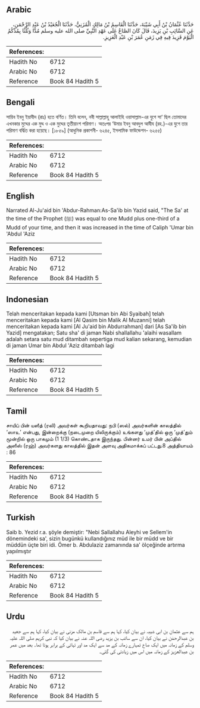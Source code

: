 ## Arabic


<div dir="rtl" lang="ar" style={{fontSize:'larger',backgroundColor:'#f8f9fa',padding:20}}>
حَدَّثَنَا عُثْمَانُ بْنُ أَبِي شَيْبَةَ، حَدَّثَنَا الْقَاسِمُ بْنُ مَالِكٍ الْمُزَنِيُّ، حَدَّثَنَا الْجُعَيْدُ بْنُ عَبْدِ الرَّحْمَنِ، عَنِ السَّائِبِ بْنِ يَزِيدَ، قَالَ كَانَ الصَّاعُ عَلَى عَهْدِ النَّبِيِّ صلى الله عليه وسلم مُدًّا وَثُلُثًا بِمُدِّكُمُ الْيَوْمَ فَزِيدَ فِيهِ فِي زَمَنِ عُمَرَ بْنِ عَبْدِ الْعَزِيزِ‏.‏
</div>
<div style={{backgroundColor:'#f8f9fa',padding:20, marginBottom: 10}}><table> <thead> <tr> <th>References:</th> <th></th> </tr> </thead> <tbody><tr><td>Hadith No</td><td>6712</td></tr><tr><td>Arabic No</td><td>6712</td></tr><tr><td>Reference</td><td>Book 84 Hadith 5</td></tr></tbody></table></div>

## Bengali


<div dir="ltr" lang="bn" style={{fontSize:'larger',backgroundColor:'#f8f9fa',padding:20}}>
সায়িব ইবনু ইয়াযীদ (রাঃ) হতে বর্ণিত। তিনি বলেন, নবী সাল্লাল্লাহু আলাইহি ওয়াসাল্লাম-এর যুগে সা‘ ছিল তোমাদের এখনকার মুদ্দের এক মুদ্দ ও এক মুদ্দের তৃতীয়াংশ পরিমাণ। অতঃপর ‘উমার ইবনু আবদুল আযীয (রহ.)-এর যুগে তার পরিমাণ বর্দ্ধিত করা হয়েছে। [১৮৫৯] (আধুনিক প্রকাশনী- ৬২৪৫, ইসলামিক ফাউন্ডেশন- ৬২৫৫)
</div>
<div style={{backgroundColor:'#f8f9fa',padding:20, marginBottom: 10}}><table> <thead> <tr> <th>References:</th> <th></th> </tr> </thead> <tbody><tr><td>Hadith No</td><td>6712</td></tr><tr><td>Arabic No</td><td>6712</td></tr><tr><td>Reference</td><td>Book 84 Hadith 5</td></tr></tbody></table></div>

## English


<div dir="ltr" lang="en" style={{fontSize:'larger',backgroundColor:'#f8f9fa',padding:20}}>
Narrated Al-Ju'aid bin 'Abdur-Rahman:As-Sa'ib bin Yazid said, "The Sa' at the time of the Prophet (ﷺ) was equal to one Mudd plus one-third of a Mudd of your time, and then it was increased in the time of Caliph 'Umar bin 'Abdul 'Aziz
</div>
<div style={{backgroundColor:'#f8f9fa',padding:20, marginBottom: 10}}><table> <thead> <tr> <th>References:</th> <th></th> </tr> </thead> <tbody><tr><td>Hadith No</td><td>6712</td></tr><tr><td>Arabic No</td><td>6712</td></tr><tr><td>Reference</td><td>Book 84 Hadith 5</td></tr></tbody></table></div>

## Indonesian


<div dir="ltr" lang="id" style={{fontSize:'larger',backgroundColor:'#f8f9fa',padding:20}}>
Telah menceritakan kepada kami [Utsman bin Abi Syaibah] telah menceritakan kepada kami [Al Qasim bin Malik Al Muzanni] telah menceritakan kepada kami [Al Ju'aid bin Abdurrahman] dari [As Sa'ib bin Yazid] mengatakan; Satu sha' di jaman Nabi shallallahu 'alaihi wasallam adalah setara satu mud ditambah sepertiga mud kalian sekarang, kemudian di jaman Umar bin Abdul 'Aziz ditambah lagi
</div>
<div style={{backgroundColor:'#f8f9fa',padding:20, marginBottom: 10}}><table> <thead> <tr> <th>References:</th> <th></th> </tr> </thead> <tbody><tr><td>Hadith No</td><td>6712</td></tr><tr><td>Arabic No</td><td>6712</td></tr><tr><td>Reference</td><td>Book 84 Hadith 5</td></tr></tbody></table></div>

## Tamil


<div dir="ltr" lang="ta" style={{fontSize:'larger',backgroundColor:'#f8f9fa',padding:20}}>
சாயிப் பின் யஸீத் (ரலி) அவர்கள் கூறியதாவது: நபி (ஸல்) அவர்களின் காலத்தில் ‘ஸாஉ’ என்பது, இன்றைக்கு (நடைமுறை யிலிருக்கும்) உங்களது ‘முத்’தில் ஒரு ‘முத்’தும் மூன்றில் ஒரு பாகமும் (1 1/3) கொண்டதாக இருந்தது. பின்னர் உமர் பின் அப்தில் அஸீஸ் (ரஹ்) அவர்களது காலத்தில் இதன் அளவு அதிகமாக்கப் பட்டது.8 அத்தியாயம் : 86
</div>
<div style={{backgroundColor:'#f8f9fa',padding:20, marginBottom: 10}}><table> <thead> <tr> <th>References:</th> <th></th> </tr> </thead> <tbody><tr><td>Hadith No</td><td>6712</td></tr><tr><td>Arabic No</td><td>6712</td></tr><tr><td>Reference</td><td>Book 84 Hadith 5</td></tr></tbody></table></div>

## Turkish


<div dir="ltr" lang="tr" style={{fontSize:'larger',backgroundColor:'#f8f9fa',padding:20}}>
Saib b. Yezid r.a. şöyle demiştir: "Nebi Sallallahu Aleyhi ve Sellem'in dönemindeki sa', sizin bugünkü kullandığınız müd ile bir müdd ve bir müddün üçte biri idi. Ömer b. Abdulaziz zamanında sa' ölçeğinde artırma yapılmıştır
</div>
<div style={{backgroundColor:'#f8f9fa',padding:20, marginBottom: 10}}><table> <thead> <tr> <th>References:</th> <th></th> </tr> </thead> <tbody><tr><td>Hadith No</td><td>6712</td></tr><tr><td>Arabic No</td><td>6712</td></tr><tr><td>Reference</td><td>Book 84 Hadith 5</td></tr></tbody></table></div>

## Urdu


<div dir="rtl" lang="ur" style={{fontSize:'larger',backgroundColor:'#f8f9fa',padding:20}}>
ہم سے عثمان بن ابی شیبہ نے بیان کیا، کہا ہم سے قاسم بن مالک مزنی نے بیان کیا، کہا ہم سے جعید بن عبدالرحمٰن نے بیان کیا، ان سے سائب بن یزید رضی اللہ عنہ نے بیان کیا کہ نبی کریم صلی اللہ علیہ وسلم کے زمانہ میں ایک صاع تمہارے زمانہ کے مد سے ایک مد اور تہائی کے برابر ہوتا تھا۔ بعد میں عمر بن عبدالعزیز کے زمانہ میں اس میں زیادتی کی گئی۔
</div>
<div style={{backgroundColor:'#f8f9fa',padding:20, marginBottom: 10}}><table> <thead> <tr> <th>References:</th> <th></th> </tr> </thead> <tbody><tr><td>Hadith No</td><td>6712</td></tr><tr><td>Arabic No</td><td>6712</td></tr><tr><td>Reference</td><td>Book 84 Hadith 5</td></tr></tbody></table></div>